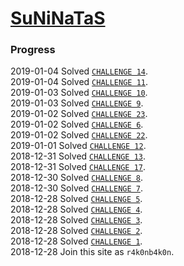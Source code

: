 # [SuNiNaTaS](http://suninatas.com/)

### Progress
2019-01-04 Solved [`CHALLENGE 14`](./FORENSIC/14).  
2019-01-04 Solved [`CHALLENGE 11`](./BINARY/11).  
2019-01-03 Solved [`CHALLENGE 10`](./BINARY/10).  
2019-01-03 Solved [`CHALLENGE 9`](./BINARY/9).  
2019-01-02 Solved [`CHALLENGE 23`](./WEB/23).  
2019-01-02 Solved [`CHALLENGE 6`](./WEB/6).  
2019-01-02 Solved [`CHALLENGE 22`](./WEB/22).  
2019-01-01 Solved [`CHALLENGE 12`](./MISC/12).  
2018-12-31 Solved [`CHALLENGE 13`](./MISC/13).  
2018-12-31 Solved [`CHALLENGE 17`](./MISC/17).  
2018-12-30 Solved [`CHALLENGE 8`](./WEB/8).  
2018-12-30 Solved [`CHALLENGE 7`](./WEB/7).  
2018-12-28 Solved [`CHALLENGE 5`](./WEB/5).  
2018-12-28 Solved [`CHALLENGE 4`](./WEB/4).  
2018-12-28 Solved [`CHALLENGE 3`](./WEB/3).  
2018-12-28 Solved [`CHALLENGE 2`](./WEB/2).  
2018-12-28 Solved [`CHALLENGE 1`](./WEB/1).  
2018-12-28 Join this site as `r4k0nb4k0n`.  